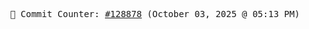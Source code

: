 <p align="center">
    <samp>
        📮 Commit Counter: <a href="https://github.com/Javascript-void0/Javascript-void0/commits/main">#128878</a> (October 03, 2025 @ 05:13 PM)
    </samp>
</p>
